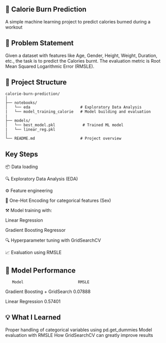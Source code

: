  ## 🥗 Calorie Burn Prediction

A simple machine learning project to predict calories burned during a workout

## 🏁 Problem Statement
Given a dataset with features like Age, Gender, Height, Weight, Duration, etc., the task is to predict the Calories burnt. 
The evaluation metric is Root Mean Squared Logarithmic Error (RMSLE).

## 📁 Project Structure

```
calorie-burn-prediction/
│
├── notebooks/
│   └── eda                      # Exploratory Data Analysis
|   └── model_training_calorie   # Model building and evaluation
|
├── models/
│   └── best_model.pkl            # Trained ML model
|   └── linear_reg.pkl
│
└── README.md                    # Project overview
```

 ## Key Steps

📦 Data loading 

🔍 Exploratory Data Analysis (EDA)

⚙️ Feature engineering

🔄 One-Hot Encoding for categorical features (Sex)

⚒️ Model training with:

  Linear Regression
  
  Gradient Boosting Regressor
  
🔍 Hyperparameter tuning with GridSearchCV

📈 Evaluation using RMSLE


## 🚀 Model Performance

       Model	                    RMSLE 

Gradient Boosting + GridSearch	     0.07888

Linear Regression	                  0.57401


## 💡 What I Learned

Proper handling of categorical variables using pd.get_dummies
Model evaluation with RMSLE
How GridSearchCV can greatly improve results 
